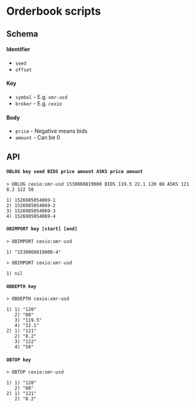 # Orderbook scripts


## Schema

#### Identifier

- `seed`
- `offset`

#### Key

- `symbol` - E.g. `xmr-usd`
- `broker` - E.g. `cexio`

#### Body

- `price` - Negative means bids
- `amount` - Can be 0

## API

#### `OBLOG key seed BIDS price amount ASKS price amount`

```
> OBLOG cexio:xmr-usd 1530060819000 BIDS 119.5 22.1 120 88 ASKS 121 8.2 122 50

1) 1526985054069-1
2) 1526985054069-2
3) 1526985054069-3
4) 1526985054069-4
```

#### `OBIMPORT key [start] [end]`

```
> OBIMPORT cexio:xmr-usd 

1) "1530060819000-4"

> OBIMPORT cexio:xmr-usd 

1) nil
```

#### `OBDEPTH key`

```
> OBDEPTH cexio:xmr-usd

1) 1) "120"
   2) "88"
   3) "119.5"
   4) "22.1"
2) 1) "121"
   2) "8.2"
   3) "122"
   4) "50"
```

#### `OBTOP key`

```
> OBTOP cexio:xmr-usd

1) 1) "120"
   2) "88"
2) 1) "121"
   2) "8.2"
```
